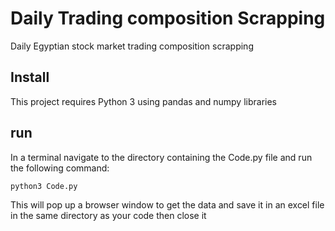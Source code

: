 # Daily Trading composition Scrapping 
Daily Egyptian stock market trading composition scrapping


## Install
This project requires Python 3 using pandas and numpy libraries 

## run
In a terminal navigate to the directory containing the Code.py file and run the following command:
```
python3 Code.py
```
This will pop up a browser window to get the data and save it in an excel file in the same directory as your code then close it 

